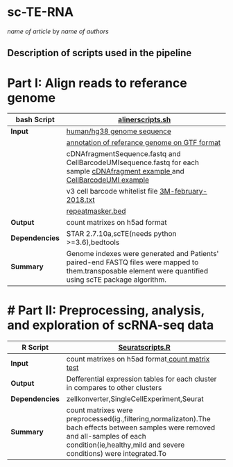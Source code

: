 # sc-TE-RNA
*name of article*
by *name of authors*




## Description of scripts used in the pipeline
# Part I: Align reads to referance genome
|**bash Script**|[alinerscripts.sh](https://github.com/am) |
| ------------- |--------------|
| **Input**|  [human/hg38 genome sequence](https://hgdownload.soe.ucsc.edu/goldenPath/hg38/bigZips/hg38.fa.gz)  |  
| |  [annotation of referance genome on GTF format](https://hgdownload.soe.ucsc.edu/goldenPath/hg38/bigZips/genes/hg38.knownGene.gtf.gz) |
| | cDNAfragmentSequence.fastq and CellBarcodeUMIsequence.fastq for each sample [cDNAfragment example ](http://ftp.sra.ebi.ac.uk/vol1/fastq/SRR125/054/SRR12570154/SRR12570154_2.fastq.gz)and [ CellBarcodeUMI example](http://ftp.sra.ebi.ac.uk/vol1/fastq/SRR125/054/SRR12570154/SRR12570154_1.fastq.gz)|
| |v3 cell barcode whitelist file [3M-february-2018.txt](https://github.com/10XGenomics/cellranger/raw/master/lib/python/cellranger/barcodes/translation/3M-february-2018.txt.gz)|
| |[repeatmasker.bed](https://genome.ucsc.edu/cgi-bin/hgTables?hgsid=1333082877_7QhGx7WKpxCENEJGnGjP7lvsrSxl&boolshad.hgta_printCustomTrackHeaders=0&hgta_ctName=tb_rmsk&hgta_ctDesc=table+browser+query+on+rmsk&hgta_ctVis=pack&hgta_ctUrl=&fbQual=whole&fbUpBases=200&fbDownBases=200&hgta_doGetBed=get+BED)|
|**Output**| count matrixes on h5ad format |  
| **Dependencies**| STAR 2.7.10a,scTE(needs python >=3.6),bedtools|
|**Summary**| Genome indexes were generated and Patients' paired-end FASTQ files were mapped to them.transposable element were quantified using scTE package algorithm. |



# # Part II: Preprocessing, analysis, and exploration of  scRNA-seq data
|**R Script**|[Seuratscripts.R](https://github.com/am) |
| ------------- |--------------|
| **Input**|  count matrixes on h5ad format[ count matrix test](input....)  |  
|**Output**|  Defferential expression tables for each cluster in compares to other clusters|  
| **Dependencies**| zellkonverter,SingleCellExperiment,Seurat|
|**Summary**| count matrixes were preprocessed(ig.,filtering,normalizaton).The bach effects between samples were removed and all-samples of each condition(ie,healthy,mild and severe conditions) were integrated.To  |
